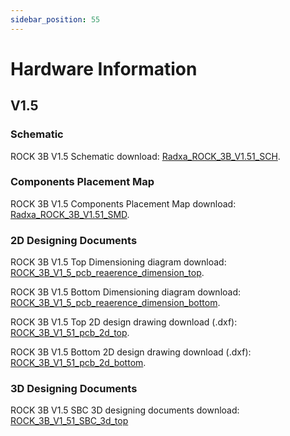 ```yaml
---
sidebar_position: 55
---
```


# Hardware Information

## V1.5

### Schematic

ROCK 3B V1.5 Schematic download: [Radxa_ROCK_3B_V1.51_SCH](https://dl.radxa.com/rock3/docs/hw/3b/Radxa_ROCK_3B_V1.51_SCH.pdf).

### Components Placement Map

ROCK 3B V1.5 Components Placement Map download: [Radxa_ROCK_3B_V1.51_SMD](https://dl.radxa.com/rock3/docs/hw/3b/Radxa_ROCK_3B_V1.51_SMD.pdf).

### 2D Designing Documents

ROCK 3B V1.5 Top Dimensioning diagram download: [ROCK_3B_V1_5_pcb_reaerence_dimension_top](https://dl.radxa.com/rock3/docs/hw/3b/ROCK_3B_V1_5_pcb_reference_dimension_top.pdf).

ROCK 3B V1.5 Bottom Dimensioning diagram download: [ROCK_3B_V1_5_pcb_reaerence_dimension_bottom](https://dl.radxa.com/rock3/docs/hw/3b/ROCK_3B_V1_5_pcb_reference_dimension_bottom.pdf).

ROCK 3B V1.5 Top 2D design drawing download (.dxf): [ROCK_3B_V1_51_pcb_2d_top](https://dl.radxa.com/rock3/docs/hw/3b/ROCK_3B_V1_51_pcb_2d_top.dxf).

ROCK 3B V1.5 Bottom 2D design drawing download (.dxf): [ROCK_3B_V1_51_pcb_2d_bottom](https://dl.radxa.com/rock3/docs/hw/3b/ROCK_3B_V1_51_pcb_2d_bottom.dxf).

### 3D Designing Documents

ROCK 3B V1.5 SBC 3D designing documents download: [ROCK_3B_V1_51_SBC_3d_top](https://dl.radxa.com/rock3/docs/hw/3b/radxa_rock_3b_sbc_3d_v1.51.stp.zip)
